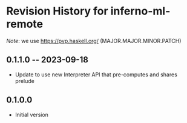 # Revision History for inferno-ml-remote
*Note*: we use https://pvp.haskell.org/ (MAJOR.MAJOR.MINOR.PATCH)

## 0.1.1.0 -- 2023-09-18
* Update to use new Interpreter API that pre-computes and shares prelude

## 0.1.0.0
* Initial version
